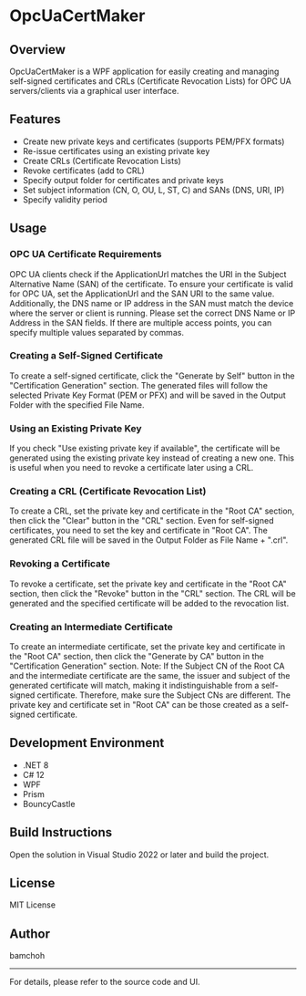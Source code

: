 # OpcUaCertMaker

## Overview
OpcUaCertMaker is a WPF application for easily creating and managing self-signed certificates and CRLs (Certificate Revocation Lists) for OPC UA servers/clients via a graphical user interface.

## Features
- Create new private keys and certificates (supports PEM/PFX formats)
- Re-issue certificates using an existing private key
- Create CRLs (Certificate Revocation Lists)
- Revoke certificates (add to CRL)
- Specify output folder for certificates and private keys
- Set subject information (CN, O, OU, L, ST, C) and SANs (DNS, URI, IP)
- Specify validity period

## Usage

### OPC UA Certificate Requirements
OPC UA clients check if the ApplicationUrl matches the URI in the Subject Alternative Name (SAN) of the certificate. To ensure your certificate is valid for OPC UA, set the ApplicationUrl and the SAN URI to the same value. Additionally, the DNS name or IP address in the SAN must match the device where the server or client is running. Please set the correct DNS Name or IP Address in the SAN fields. If there are multiple access points, you can specify multiple values separated by commas.

### Creating a Self-Signed Certificate
To create a self-signed certificate, click the "Generate by Self" button in the "Certification Generation" section. The generated files will follow the selected Private Key Format (PEM or PFX) and will be saved in the Output Folder with the specified File Name.

### Using an Existing Private Key
If you check "Use existing private key if available", the certificate will be generated using the existing private key instead of creating a new one. This is useful when you need to revoke a certificate later using a CRL.

### Creating a CRL (Certificate Revocation List)
To create a CRL, set the private key and certificate in the "Root CA" section, then click the "Clear" button in the "CRL" section. Even for self-signed certificates, you need to set the key and certificate in "Root CA". The generated CRL file will be saved in the Output Folder as File Name + ".crl".

### Revoking a Certificate
To revoke a certificate, set the private key and certificate in the "Root CA" section, then click the "Revoke" button in the "CRL" section. The CRL will be generated and the specified certificate will be added to the revocation list.

### Creating an Intermediate Certificate
To create an intermediate certificate, set the private key and certificate in the "Root CA" section, then click the "Generate by CA" button in the "Certification Generation" section. Note: If the Subject CN of the Root CA and the intermediate certificate are the same, the issuer and subject of the generated certificate will match, making it indistinguishable from a self-signed certificate. Therefore, make sure the Subject CNs are different. The private key and certificate set in "Root CA" can be those created as a self-signed certificate.

## Development Environment
- .NET 8
- C# 12
- WPF
- Prism
- BouncyCastle

## Build Instructions
Open the solution in Visual Studio 2022 or later and build the project.

## License
MIT License

## Author
bamchoh

---
For details, please refer to the source code and UI.